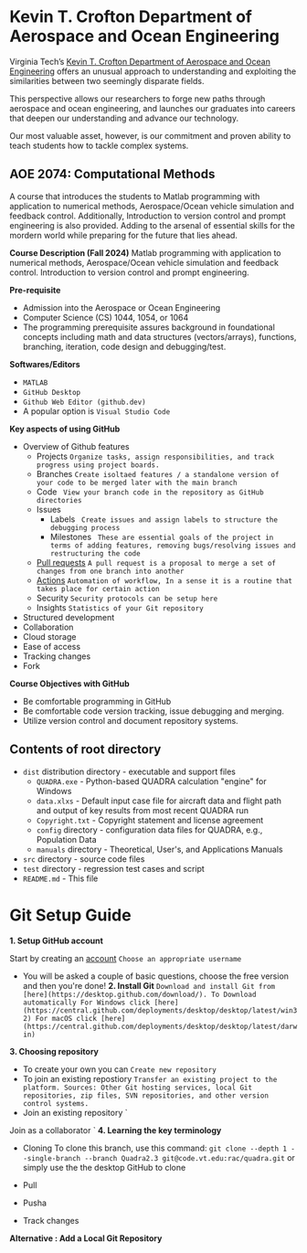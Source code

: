 # Kevin T. Crofton Department of Aerospace and Ocean Engineering

Virginia Tech’s [Kevin T. Crofton Department of Aerospace and Ocean Engineering](https://www.aoe.vt.edu/) offers an unusual approach to understanding and exploiting the similarities between two seemingly disparate fields.

This perspective allows our researchers to forge new paths through aerospace and ocean engineering, and launches our graduates into careers that deepen our understanding and advance our technology.

Our most valuable asset, however, is our commitment and proven ability to teach students how to tackle complex systems. 

## AOE 2074: Computational Methods

A course that introduces the students to Matlab programming with application to numerical methods, Aerospace/Ocean vehicle simulation and feedback control.  Additionally, Introduction to version control and prompt engineering is also provided. Adding to the arsenal of essential skills for the mordern world while preparing for the future that lies ahead. 


**Course Description (Fall 2024)**
Matlab programming with application to numerical methods, Aerospace/Ocean vehicle simulation and feedback control.  Introduction to version control and prompt engineering.    

**Pre-requisite**
* Admission into the Aerospace or Ocean Engineering
* Computer Science (CS) 1044, 1054, or 1064
* The programming prerequisite assures background in foundational concepts including math and data structures (vectors/arrays), functions, branching, iteration, code design and debugging/test.


**Softwares/Editors**
* `MATLAB` 
* `GitHub Desktop`
* `Github Web Editor (github.dev)`
* A popular option is `Visual Studio Code`


**Key aspects of using GitHub**

* Overview of Github features
    - Projects
        ```Organize tasks, assign responsibilities, and track progress using project boards.```
    - Branches
        ```Create isoltaed features / a standalone version of your code to be merged later with the main branch```
    - Code
        ``` View your branch code in the repository as GitHub directories```
    - Issues
        - Labels
        ``` Create issues and assign labels to structure the debugging process```
        - Milestones
        ``` These are essential goals of the project in terms of adding features, removing bugs/resolving issues and restructuring the code```
    - [Pull requests](https://docs.github.com/en/pull-requests/collaborating-with-pull-requests/proposing-changes-to-your-work-with-pull-requests/about-pull-requests)
        ```A pull request is a proposal to merge a set of changes from one branch into another```
    - [Actions](https://docs.github.com/en/actions/about-github-actions/understanding-github-actions)
        ```Automation of workflow, In a sense it is a routine that takes place for certain action```
    - Security 
        ```Security protocols can be setup here```
    - Insights 
        `Statistics of your Git repository`
* Structured development
* Collaboration
* Cloud storage
* Ease of access 
* Tracking changes
* Fork 


**Course Objectives with GitHub**
* Be comfortable programming in GitHub
* Be comfortable code version tracking, issue debugging and merging.
* Utilize version control and document repository systems.


## Contents of root directory

* `dist` distribution directory - executable and support files
	* `QUADRA.exe` - Python-based QUADRA calculation "engine" for Windows
	* `data.xlxs` - Default input case file for aircraft data and flight path and output of key results from most recent QUADRA run
	* `Copyright.txt` - Copyright statement and license agreement
	* `config` directory - configuration data files for QUADRA, e.g., Population Data
	* `manuals` directory - Theoretical, User's, and Applications Manuals
* `src` directory - source code files
* `test` directory - regression test cases and script
* `README.md` - This file

# Git Setup Guide



**1. Setup GitHub account**

Start by creating an [account](https://github.com/signup?ref_cta=Sign+up&ref_loc=header+logged+out&ref_page=%2F&source=header-home)
`
Choose an appropriate username
`
* You will be asked a couple of basic questions, choose the free version and then you're done!
**2. Install Git**
`
Download and install Git from [here](https://desktop.github.com/download/).
To Download automatically
For Windows click [here](https://central.github.com/deployments/desktop/desktop/latest/win32)
For macOS click [here](https://central.github.com/deployments/desktop/desktop/latest/darwin)
`

**3. Choosing repository**

* To create your own you can 
`
Create new repository
`
* To join an existing repostiory 
`
Transfer an existing project to the platform.
Sources: Other Git hosting services, local Git repositories, zip files, SVN repositories, and other version control systems.
`
* Join an existing repository 
`

Join as a collaborator
`
**4. Learning the key terminology**
* Cloning
To clone this branch, use this command:
`
git clone --depth 1 --single-branch --branch Quadra2.3 git@code.vt.edu:rac/quadra.git
`
or simply use the the desktop GitHub to clone
* Pull 

* Pusha

* Track changes 

**Alternative : Add a Local Git Repository**




